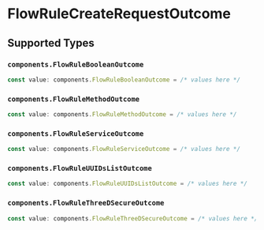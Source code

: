 # FlowRuleCreateRequestOutcome


## Supported Types

### `components.FlowRuleBooleanOutcome`

```typescript
const value: components.FlowRuleBooleanOutcome = /* values here */
```

### `components.FlowRuleMethodOutcome`

```typescript
const value: components.FlowRuleMethodOutcome = /* values here */
```

### `components.FlowRuleServiceOutcome`

```typescript
const value: components.FlowRuleServiceOutcome = /* values here */
```

### `components.FlowRuleUUIDsListOutcome`

```typescript
const value: components.FlowRuleUUIDsListOutcome = /* values here */
```

### `components.FlowRuleThreeDSecureOutcome`

```typescript
const value: components.FlowRuleThreeDSecureOutcome = /* values here */
```

